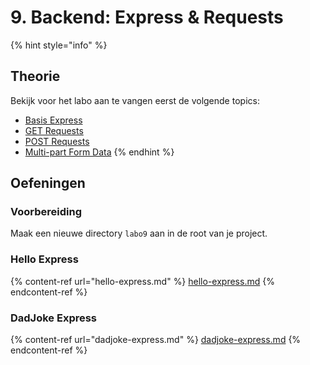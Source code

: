 # 9. Backend: Express & Requests

{% hint style="info" %}
## Theorie

Bekijk voor het labo aan te vangen eerst de volgende topics:

* [Basis Express](../../express.js/basis.md)
* [GET Requests](../../cursus/backend/wat-is-een-backend-framework/requests/get-request.md)
* [POST Requests](../../cursus/backend/wat-is-een-backend-framework/requests/post-request.md)
* [Multi-part Form Data](../../cursus/backend/wat-is-een-backend-framework/requests/multi-part-form-data.md)
{% endhint %}

## Oefeningen

### Voorbereiding

Maak een nieuwe directory `labo9` aan in de root van je project.

### Hello Express

{% content-ref url="hello-express.md" %}
[hello-express.md](hello-express.md)
{% endcontent-ref %}

### DadJoke Express

{% content-ref url="dadjoke-express.md" %}
[dadjoke-express.md](dadjoke-express.md)
{% endcontent-ref %}

